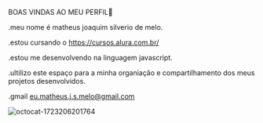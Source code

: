 BOAS VINDAS AO MEU PERFIL👋

.meu nome é matheus joaquim silverio de melo.

.estou cursando o https://cursos.alura.com.br/

.estou me desenvolvendo na linguagem javascript.

.ultilizo este espaço para a minha organiação e compartilhamento dos meus projetos desenvolvidos.

.gmail eu.matheus.j.s.melo@gmail.com




![octocat-1723206201764](https://github.com/user-attachments/assets/78cd932d-4a74-4b93-8434-9dc3452c4a7d)
